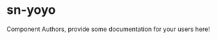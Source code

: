 sn-yoyo
===============================================


Component Authors, provide some documentation for your users here!